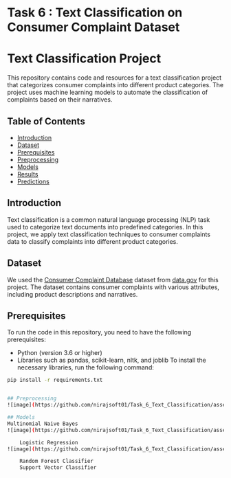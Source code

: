 # Task 6 : Text Classification on Consumer Complaint Dataset

# Text Classification Project

This repository contains code and resources for a text classification project that categorizes consumer complaints into different product categories. The project uses machine learning models to automate the classification of complaints based on their narratives.

## Table of Contents
- [Introduction](#introduction)
- [Dataset](#dataset)
- [Prerequisites](#prerequisites)
- [Preprocessing](#preprocessing)
- [Models](#models)
- [Results](#results)
- [Predictions](#predictions)

## Introduction

Text classification is a common natural language processing (NLP) task used to categorize text documents into predefined categories. In this project, we apply text classification techniques to consumer complaints data to classify complaints into different product categories.

## Dataset

We used the [Consumer Complaint Database](https://catalog.data.gov/dataset/consumer-complaint-database) dataset from [data.gov](https://data.gov) for this project. The dataset contains consumer complaints with various attributes, including product descriptions and narratives.

## Prerequisites

To run the code in this repository, you need to have the following prerequisites:

- Python (version 3.6 or higher)
- Libraries such as pandas, scikit-learn, nltk, and joblib
To install the necessary libraries, run the following command:

```bash
pip install -r requirements.txt


## Preprocessing
![image](https://github.com/nirajsoft01/Task_6_Text_Classification/assets/70097083/d563ccc3-90ad-4774-9a44-6bd92c54595c)

## Models
Multinomial Naive Bayes
![image](https://github.com/nirajsoft01/Task_6_Text_Classification/assets/70097083/72da4780-d258-4531-aca8-407780b00a3d)

    Logistic Regression
![image](https://github.com/nirajsoft01/Task_6_Text_Classification/assets/70097083/e934ed0d-aa75-45ce-a335-63e5045271fe)

    Random Forest Classifier
    Support Vector Classifier

